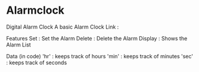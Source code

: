 # Alarmclock
Digital Alarm Clock
A basic Alarm Clock
Link : 

Features
Set : Set the Alarm
Delete : Delete the Alarm
Display : Shows the Alarm List

Data (in code)
'hr' : keeps track of hours
'min' : keeps track of minutes
'sec' : keeps track of seconds

